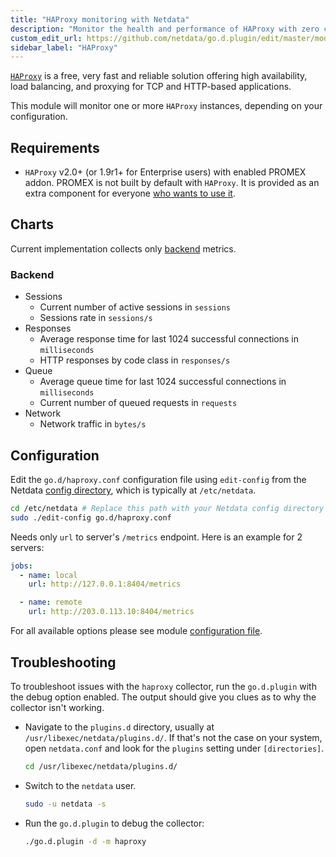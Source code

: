 ```yaml
---
title: "HAProxy monitoring with Netdata"
description: "Monitor the health and performance of HAProxy with zero configuration, per-second metric granularity, and interactive visualizations."
custom_edit_url: https://github.com/netdata/go.d.plugin/edit/master/modules/haproxy/README.md
sidebar_label: "HAProxy"
---
```




[`HAProxy`](http://www.haproxy.org/) is a free, very fast and reliable solution offering high availability, load
balancing, and proxying for TCP and HTTP-based applications.

This module will monitor one or more `HAProxy` instances, depending on your configuration.

## Requirements

- `HAProxy` v2.0+ (or 1.9r1+ for Enterprise users) with enabled PROMEX addon. PROMEX is not built by default with
  `HAProxy`. It is provided as an extra component for
  everyone [who wants to use it](https://github.com/haproxy/haproxy/tree/master/addons/promex).

## Charts

Current implementation collects
only [backend](https://www.haproxy.com/documentation/hapee/latest/configuration/config-sections/backend/) metrics.

### Backend

- Sessions
    - Current number of active sessions in `sessions`
    - Sessions rate in `sessions/s`
- Responses
    - Average response time for last 1024 successful connections in `milliseconds`
    - HTTP responses by code class in `responses/s`
- Queue
    - Average queue time for last 1024 successful connections in `milliseconds`
    - Current number of queued requests in `requests`
- Network
    - Network traffic in `bytes/s`

## Configuration

Edit the `go.d/haproxy.conf` configuration file using `edit-config` from the
Netdata [config directory](/docs/configure/nodes), which is typically at `/etc/netdata`.

```bash
cd /etc/netdata # Replace this path with your Netdata config directory
sudo ./edit-config go.d/haproxy.conf
```

Needs only `url` to server's `/metrics` endpoint. Here is an example for 2 servers:

```yaml
jobs:
  - name: local
    url: http://127.0.0.1:8404/metrics

  - name: remote
    url: http://203.0.113.10:8404/metrics
```

For all available options please see
module [configuration file](https://github.com/netdata/go.d.plugin/blob/master/config/go.d/haproxy.conf).

## Troubleshooting

To troubleshoot issues with the `haproxy` collector, run the `go.d.plugin` with the debug option enabled. The output
should give you clues as to why the collector isn't working.

- Navigate to the `plugins.d` directory, usually at `/usr/libexec/netdata/plugins.d/`. If that's not the case on
  your system, open `netdata.conf` and look for the `plugins` setting under `[directories]`.

  ```bash
  cd /usr/libexec/netdata/plugins.d/
  ```

- Switch to the `netdata` user.

  ```bash
  sudo -u netdata -s
  ```

- Run the `go.d.plugin` to debug the collector:

  ```bash
  ./go.d.plugin -d -m haproxy
  ```
